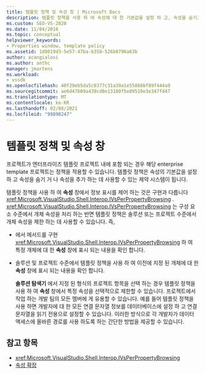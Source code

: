 ```yaml
---
title: 템플릿 정책 및 속성 창 | Microsoft Docs
description: 템플릿 정책을 사용 하 여 속성에 대 한 기본값을 설정 하 고, 속성을 숨기고, 속성 창 속성을 추가 하는 방법에 대해 알아봅니다.
ms.custom: SEO-VS-2020
ms.date: 11/04/2016
ms.topic: conceptual
helpviewer_keywords:
- Properties window, template policy
ms.assetid: 1d8019d3-5e57-47ba-b358-526b0796a63b
author: acangialosi
ms.author: anthc
manager: jmartens
ms.workload:
- vssdk
ms.openlocfilehash: 40f29eb5da5c8377c31a39a1e55868bf89f444a9
ms.sourcegitcommit: ae6d47b09a439cd0e13180f5e89510e3e347fd47
ms.translationtype: MT
ms.contentlocale: ko-KR
ms.lasthandoff: 02/08/2021
ms.locfileid: "99898247"
---
```

# <a name="template-policy-and-the-properties-window"></a>템플릿 정책 및 속성 창
프로젝트가 엔터프라이즈 템플릿 프로젝트 내에 포함 되는 경우 해당 enterprise template 프로젝트는 정책을 적용할 수 있습니다. 템플릿 정책은 속성의 기본값을 설정 하 고 속성을 숨기 거 나 속성을 추가 하는 데 사용할 수 있는 제약 시스템이 됩니다.

 템플릿 정책을 사용 하 여 **속성** 창에서 정보 표시를 제어 하는 것은 구현과 다릅니다 <xref:Microsoft.VisualStudio.Shell.Interop.IVsPerPropertyBrowsing> . <xref:Microsoft.VisualStudio.Shell.Interop.IVsPerPropertyBrowsing> 는 구성 요소 수준에서 개체 속성을 처리 하는 반면 템플릿 정책은 솔루션 또는 프로젝트 수준에서 개체 속성을 제한 하는 데 사용할 수 있습니다. 즉,

- 에서 메서드를 구현 <xref:Microsoft.VisualStudio.Shell.Interop.IVsPerPropertyBrowsing> 하 여 특정 개체에 대 한 **속성** 창에 표시 되는 내용을 확인 합니다.

- 솔루션 및 프로젝트 수준에서 템플릿 정책을 사용 하 여 이전에 지정 된 개체에 대 한 **속성** 창에 표시 되는 내용을 확인 합니다.

  **솔루션 탐색기** 에서 지정 된 형식의 프로젝트 항목을 선택 하는 경우 템플릿 정책을 사용 하 여 **속성** 창에서 특정 속성을 선택적으로 제한할 수 있습니다. 프로젝트에서 작업 하는 개발 팀의 모든 멤버에 게 유용할 수 있습니다. 예를 들어 템플릿 정책을 사용 하면 개발자에 대 한 모든 연결 문자열 정보를 데이터베이스에 설정 하 고 연결 문자열을 읽기 전용으로 설정할 수 있습니다. 이러한 방식으로 각 개발자가 데이터 액세스에 올바른 경로를 사용 하도록 하는 간단한 방법을 제공할 수 있습니다.

## <a name="see-also"></a>참고 항목
- <xref:Microsoft.VisualStudio.Shell.Interop.IVsPerPropertyBrowsing>
- [속성 확장](../../extensibility/internals/extending-properties.md)
